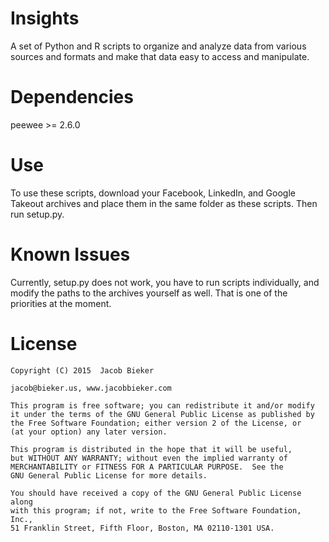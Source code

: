 # Insights
A set of Python and R scripts to organize and analyze data from various sources and formats and make that data
easy to access and manipulate. 

# Dependencies
peewee >= 2.6.0

# Use
To use these scripts, download your Facebook, LinkedIn, and Google Takeout archives and place them in the same folder as 
these scripts. Then run setup.py. 

# Known Issues
Currently, setup.py does not work, you have to run scripts individually, and modify the paths to the archives yourself
as well. That is one of the priorities at the moment.

# License
    
    Copyright (C) 2015  Jacob Bieker
    
    jacob@bieker.us, www.jacobbieker.com
 
    This program is free software; you can redistribute it and/or modify
    it under the terms of the GNU General Public License as published by
    the Free Software Foundation; either version 2 of the License, or
    (at your option) any later version.

    This program is distributed in the hope that it will be useful,
    but WITHOUT ANY WARRANTY; without even the implied warranty of
    MERCHANTABILITY or FITNESS FOR A PARTICULAR PURPOSE.  See the
    GNU General Public License for more details.

    You should have received a copy of the GNU General Public License along
    with this program; if not, write to the Free Software Foundation, Inc.,
    51 Franklin Street, Fifth Floor, Boston, MA 02110-1301 USA.
